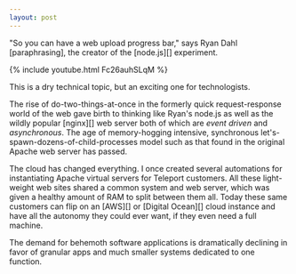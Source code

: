 ```yaml
---
layout: post
---
```


"So you can have a web upload progress bar," says Ryan Dahl [paraphrasing], the creator of the [node.js][] experiment.

{% include youtube.html Fc26auhSLqM %}

This is a dry technical topic, but an exciting one for technologists.

The rise of do-two-things-at-once in the formerly quick
request-response world of the web gave birth to thinking like Ryan's
node.js as well as the wildly popular [nginx][] web server both of
which are *event driven* and *asynchronous*. The age of memory-hogging
intensive, synchronous let's-spawn-dozens-of-child-processes model
such as that found in the original Apache web server has passed.

The cloud has changed everything. I once created several automations for
instantiating Apache virtual servers for Teleport customers. All these
light-weight web sites shared a common system and web server, which was
given a healthy amount of RAM to split between them all. Today these
same customers can flip on an [AWS][] or [Digital Ocean][] cloud
instance and have all the autonomy they could ever want, if they even
need a full machine.

The demand for behemoth software applications is dramatically
declining in favor of granular apps and much smaller systems dedicated
to one function.
